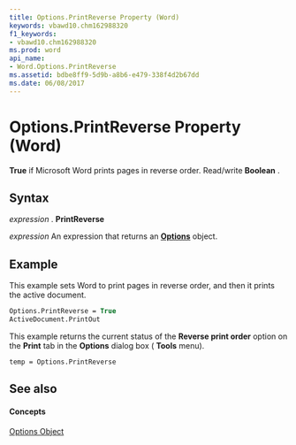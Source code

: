 ```yaml
---
title: Options.PrintReverse Property (Word)
keywords: vbawd10.chm162988320
f1_keywords:
- vbawd10.chm162988320
ms.prod: word
api_name:
- Word.Options.PrintReverse
ms.assetid: bdbe8ff9-5d9b-a8b6-e479-338f4d2b67dd
ms.date: 06/08/2017
---
```



# Options.PrintReverse Property (Word)

 **True** if Microsoft Word prints pages in reverse order. Read/write **Boolean** .


## Syntax

 _expression_ . **PrintReverse**

 _expression_ An expression that returns an **[Options](options-object-word.md)** object.


## Example

This example sets Word to print pages in reverse order, and then it prints the active document.


```vb
Options.PrintReverse = True 
ActiveDocument.PrintOut
```

This example returns the current status of the  **Reverse print order** option on the **Print** tab in the **Options** dialog box ( **Tools** menu).




```
temp = Options.PrintReverse
```


## See also


#### Concepts


[Options Object](options-object-word.md)

